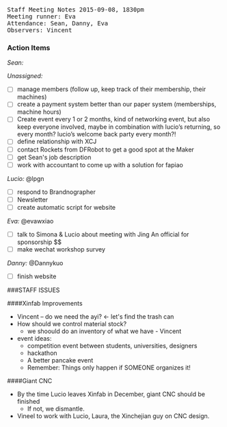 <pre>
Staff Meeting Notes 2015-09-08, 1830pm
Meeting runner: Eva
Attendance: Sean, Danny, Eva
Observers: Vincent
</pre>

### Action Items

*Sean:*

*Unassigned:*
- [ ] manage members (follow up, keep track of their membership, their machines)
- [ ] create a payment system better than our paper system (memberships, machine hours)
- [ ] Create event every 1 or 2 months, kind of networking event, but also keep everyone involved, maybe in combination with lucio’s returning, so every month? lucio’s welcome back party every month?!
- [ ] define relationship with XCJ
- [ ] contact Rockets from DFRobot to get a good spot at the Maker 
- [ ] get Sean's job description
- [ ] work with accountant to come up with a solution for fapiao

*Lucio:* @lpgn
- [ ] respond to Brandnographer
- [ ] Newsletter
- [ ] create automatic script for website

*Eva:* @evawxiao
- [ ] talk to Simona & Lucio about meeting with Jing An official for sponsorship $$
- [ ] make wechat workshop survey

*Danny:* @Dannykuo
- [ ] finish website

###STAFF ISSUES

####Xinfab Improvements
* Vincent – do we need the ayi? ← let's find the trash can
* How should we control material stock? 
  * we shoould do an inventory of what we have - Vincent
* event ideas:
  * competition event between students, universities, designers
  * hackathon 
  * A better pancake event
  * Remember: Things only happen if SOMEONE organizes it!

####Giant CNC
* By the time Lucio leaves Xinfab in December, giant CNC should be finished
  * If not, we dismantle.
* Vineel to work with Lucio, Laura, the Xinchejian guy on CNC design.


 
